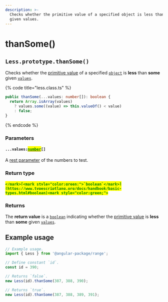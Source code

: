 ```yaml
---
description: >-
  Checks whether the primitive value of a specified object is less than some
  given values.
---
```


# thanSome()

## `Less.prototype.thanSome()`

Checks whether the [primitive value](valueof.md) of a specified [`object`](https://developer.mozilla.org/en-US/docs/Web/JavaScript/Reference/Global\_Objects/Object) is **less** than **some** given [`values`](thansome.md#...values-number).

{% code title="less.class.ts" %}
```typescript
public thanSome(...values: number[]): boolean {
  return Array.isArray(values)
    ? values.some((value) => this.valueOf() < value)
    : false;
}
```
{% endcode %}

### Parameters

#### `...values:`[<mark style="color:green;">`number`</mark>](https://developer.mozilla.org/en-US/docs/Web/JavaScript/Reference/Global\_Objects/Number)`[]`

A [rest parameter](https://developer.mozilla.org/en-US/docs/Web/JavaScript/Reference/Functions/rest\_parameters) of the numbers to test.

### Return type

#### <mark style="color:green;">``</mark>[<mark style="color:green;">`boolean`</mark>](https://www.typescriptlang.org/docs/handbook/basic-types.html#boolean)<mark style="color:green;">``</mark>

### Returns

The **return value** is a [`boolean`](https://developer.mozilla.org/en-US/docs/Web/JavaScript/Reference/Global\_Objects/Boolean) indicating whether the [primitive value](valueof.md) is **less** than **some** given [`values`](thansome.md#...values-number).

## Example usage

```typescript
// Example usage.
import { Less } from '@angular-package/range';

// Define constant `id`.
const id = 390;

// Returns `false`.
new Less(id).thanSome(387, 388, 390);

// Returns `true`.
new Less(id).thanSome(387, 388, 389, 391);
```
